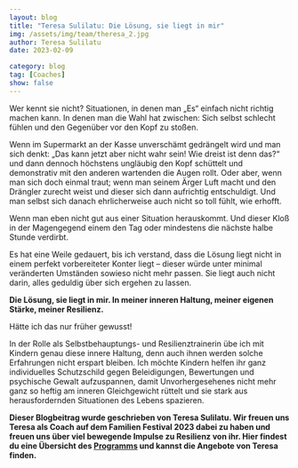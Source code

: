 ```yaml
---
layout: blog
title: "Teresa Sulilatu: Die Lösung, sie liegt in mir"
img: /assets/img/team/theresa_2.jpg
author: Teresa Sulilatu
date: 2023-02-09

category: blog
tag: [Coaches]
show: false
---
```


Wer kennt sie nicht? Situationen, in denen man „Es“ einfach nicht richtig machen kann. In denen man die Wahl hat zwischen: Sich selbst schlecht fühlen und den Gegenüber vor den Kopf zu stoßen.

Wenn im Supermarkt an der Kasse unverschämt gedrängelt wird und man sich denkt: „Das kann jetzt aber nicht wahr sein! Wie dreist ist denn das?“ und dann dennoch höchstens ungläubig den Kopf schüttelt und demonstrativ mit den anderen wartenden die Augen rollt.
Oder aber, wenn man sich doch einmal traut; wenn man seinem Ärger Luft macht und den Drängler zurecht weist und dieser sich dann aufrichtig entschuldigt. Und man selbst sich danach ehrlicherweise auch nicht so toll fühlt, wie erhofft.

Wenn man eben nicht gut aus einer Situation herauskommt. Und dieser Kloß in der Magengegend einem den Tag oder mindestens die nächste halbe Stunde verdirbt.

Es hat eine Weile gedauert, bis ich verstand, dass die Lösung liegt nicht in einem perfekt vorbereiteter Konter liegt – dieser würde unter minimal veränderten Umständen sowieso nicht mehr passen. Sie liegt auch nicht darin, alles geduldig über sich ergehen zu lassen.

**Die Lösung, sie liegt in mir. In meiner inneren Haltung, meiner eigenen Stärke, meiner Resilienz.**

Hätte ich das nur früher gewusst!

In der Rolle als Selbstbehauptungs- und Resilienztrainerin übe ich mit Kindern genau diese innere Haltung, denn auch ihnen werden solche Erfahrungen nicht erspart bleiben. Ich möchte Kindern helfen ihr ganz individuelles Schutzschild gegen Beleidigungen, Bewertungen und psychische Gewalt aufzuspannen, damit Unvorhergesehenes nicht mehr ganz so heftig am inneren Gleichgewicht rüttelt und sie stark aus herausfordernden Situationen des Lebens spazieren.


**Dieser Blogbeitrag wurde geschrieben von Teresa Sulilatu. Wir freuen uns Teresa als Coach auf dem Familien Festival 2023 dabei zu haben und freuen uns über viel bewegende Impulse zu Resilienz von ihr. Hier findest du eine Übersicht des [Programms](/#programm) und kannst die Angebote von Teresa finden.**
